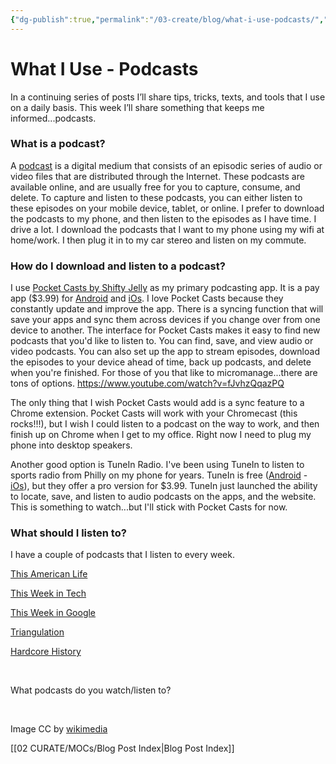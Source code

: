 ```yaml
---
{"dg-publish":true,"permalink":"/03-create/blog/what-i-use-podcasts/","title":"What I Use: Podcasts","tags":["podcasting"]}
---
```


# What I Use - Podcasts

In a continuing series of posts I’ll share tips, tricks, texts, and tools that I use on a daily basis. This week I’ll share something that keeps me informed...podcasts.

### What is a podcast?

A [podcast](http://en.wikipedia.org/wiki/Podcast) is a digital medium that consists of an episodic series of audio or video files that are distributed through the Internet. These podcasts are available online, and are usually free for you to capture, consume, and delete. To capture and listen to these podcasts, you can either listen to these episodes on your mobile device, tablet, or online. I prefer to download the podcasts to my phone, and then listen to the episodes as I have time. I drive a lot. I download the podcasts that I want to my phone using my wifi at home/work. I then plug it in to my car stereo and listen on my commute.

### How do I download and listen to a podcast?

I use [Pocket Casts by Shifty Jelly](http://www.shiftyjelly.com/android/pocketcasts) as my primary podcasting app. It is a pay app ($3.99) for [Android](https://play.google.com/store/apps/details?id=au.com.shiftyjelly.pocketcasts) and [iOs](https://itunes.apple.com/us/app/pocket-casts/id414834813?mt=8). I love Pocket Casts because they constantly update and improve the app. There is a syncing function that will save your apps and sync them across devices if you change over from one device to another. The interface for Pocket Casts makes it easy to find new podcasts that you'd like to listen to. You can find, save, and view audio or video podcasts. You can also set up the app to stream episodes, download the episodes to your device ahead of time, back up podcasts, and delete when you're finished. For those of you that like to micromanage...there are tons of options. https://www.youtube.com/watch?v=fJvhzQqazPQ

The only thing that I wish Pocket Casts would add is a sync feature to a Chrome extension. Pocket Casts will work with your Chromecast (this rocks!!!), but I wish I could listen to a podcast on the way to work, and then finish up on Chrome when I get to my office. Right now I need to plug my phone into desktop speakers.

Another good option is TuneIn Radio. I've been using TuneIn to listen to sports radio from Philly on my phone for years. TuneIn is free ([Android](https://play.google.com/store/apps/details?id=tunein.player) - [iOs](https://play.google.com/store/apps/details?id=tunein.player)), but they offer a pro version for $3.99. TuneIn just launched the ability to locate, save, and listen to audio podcasts on the apps, and the website. This is something to watch...but I'll stick with Pocket Casts for now.

### What should I listen to?

I have a couple of podcasts that I listen to every week.

[This American Life](http://www.thisamericanlife.org/podcast)

[This Week in Tech](http://twit.tv/show/this-week-in-tech)

[This Week in Google](http://twit.tv/show/this-week-in-google)

[Triangulation](http://twit.tv/show/triangulation)

[Hardcore History](http://www.dancarlin.com/disp.php/hh)

 

What podcasts do you watch/listen to?

 

Image CC by [wikimedia](http://commons.wikimedia.org/wiki/File:Podcast-icon.svg)

[[02 CURATE/MOCs/Blog Post Index\|Blog Post Index]]